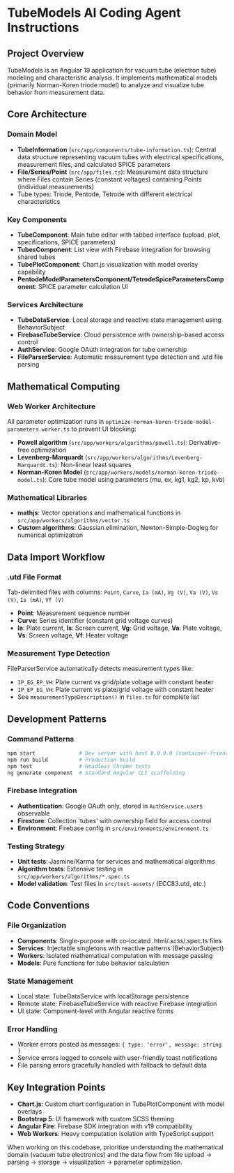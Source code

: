 # TubeModels AI Coding Agent Instructions

## Project Overview

TubeModels is an Angular 19 application for vacuum tube (electron tube) modeling and characteristic analysis. It implements mathematical models (primarily Norman-Koren triode model) to analyze and visualize tube behavior from measurement data.

## Core Architecture

### Domain Model

- **TubeInformation** (`src/app/components/tube-information.ts`): Central data structure representing vacuum tubes with electrical specifications, measurement files, and calculated SPICE parameters
- **File/Series/Point** (`src/app/files.ts`): Measurement data structure where Files contain Series (constant voltages) containing Points (individual measurements)
- Tube types: Triode, Pentode, Tetrode with different electrical characteristics

### Key Components

- **TubeComponent**: Main tube editor with tabbed interface (upload, plot, specifications, SPICE parameters)
- **TubesComponent**: List view with Firebase integration for browsing shared tubes
- **TubePlotComponent**: Chart.js visualization with model overlay capability
- **PentodeModelParametersComponent/TetrodeSpiceParametersComponent**: SPICE parameter calculation UI

### Services Architecture

- **TubeDataService**: Local storage and reactive state management using BehaviorSubject
- **FirebaseTubeService**: Cloud persistence with ownership-based access control
- **AuthService**: Google OAuth integration for tube ownership
- **FileParserService**: Automatic measurement type detection and .utd file parsing

## Mathematical Computing

### Web Worker Architecture

All parameter optimization runs in `optimize-norman-koren-triode-model-parameters.worker.ts` to prevent UI blocking:

- **Powell algorithm** (`src/app/workers/algorithms/powell.ts`): Derivative-free optimization
- **Levenberg-Marquardt** (`src/app/workers/algorithms/Levenberg-Marquardt.ts`): Non-linear least squares
- **Norman-Koren Model** (`src/app/workers/models/norman-koren-triode-model.ts`): Core tube model using parameters (mu, ex, kg1, kg2, kp, kvb)

### Mathematical Libraries

- **mathjs**: Vector operations and mathematical functions in `src/app/workers/algorithms/vector.ts`
- **Custom algorithms**: Gaussian elimination, Newton-Simple-Dogleg for numerical optimization

## Data Import Workflow

### .utd File Format

Tab-delimited files with columns: `Point`, `Curve`, `Ia (mA)`, `Vg (V)`, `Va (V)`, `Vs (V)`, `Is (mA)`, `Vf (V)`

- **Point**: Measurement sequence number
- **Curve**: Series identifier (constant grid voltage curves)
- **Ia**: Plate current, **Is**: Screen current, **Vg**: Grid voltage, **Va**: Plate voltage, **Vs**: Screen voltage, **Vf**: Heater voltage

### Measurement Type Detection

FileParserService automatically detects measurement types like:

- `IP_EG_EP_VH`: Plate current vs grid/plate voltage with constant heater
- `IP_EP_EG_VH`: Plate current vs plate/grid voltage with constant heater
- See `measurementTypeDescription()` in `files.ts` for complete list

## Development Patterns

### Command Patterns

```bash
npm start              # Dev server with host 0.0.0.0 (container-friendly)
npm run build          # Production build
npm test               # Headless Chrome tests
ng generate component  # Standard Angular CLI scaffolding
```

### Firebase Integration

- **Authentication**: Google OAuth only, stored in `AuthService.user$` observable
- **Firestore**: Collection 'tubes' with ownership field for access control
- **Environment**: Firebase config in `src/environments/environment.ts`

### Testing Strategy

- **Unit tests**: Jasmine/Karma for services and mathematical algorithms
- **Algorithm tests**: Extensive testing in `src/app/workers/algorithms/*.spec.ts`
- **Model validation**: Test files in `src/test-assets/` (ECC83.utd, etc.)

## Code Conventions

### File Organization

- **Components**: Single-purpose with co-located .html/.scss/.spec.ts files
- **Services**: Injectable singletons with reactive patterns (BehaviorSubject)
- **Workers**: Isolated mathematical computation with message passing
- **Models**: Pure functions for tube behavior calculation

### State Management

- Local state: TubeDataService with localStorage persistence
- Remote state: FirebaseTubeService with reactive Firebase integration
- UI state: Component-level with Angular reactive forms

### Error Handling

- Worker errors posted as messages: `{ type: 'error', message: string }`
- Service errors logged to console with user-friendly toast notifications
- File parsing errors gracefully handled with fallback to default data

## Key Integration Points

- **Chart.js**: Custom chart configuration in TubePlotComponent with model overlays
- **Bootstrap 5**: UI framework with custom SCSS theming
- **Angular Fire**: Firebase SDK integration with v19 compatibility
- **Web Workers**: Heavy computation isolation with TypeScript support

When working on this codebase, prioritize understanding the mathematical domain (vacuum tube electronics) and the data flow from file upload → parsing → storage → visualization → parameter optimization.
